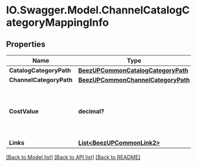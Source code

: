 # IO.Swagger.Model.ChannelCatalogCategoryMappingInfo
## Properties

Name | Type | Description | Notes
------------ | ------------- | ------------- | -------------
**CatalogCategoryPath** | [**BeezUPCommonCatalogCategoryPath**](BeezUPCommonCatalogCategoryPath.md) |  | 
**ChannelCategoryPath** | [**BeezUPCommonChannelCategoryPath**](BeezUPCommonChannelCategoryPath.md) |  | 
**CostValue** | **decimal?** | In case of CPC_ByCategory or CPA_ByCategory cost type, you have to indicate the cost value. | [optional] 
**Links** | [**List&lt;BeezUPCommonLink2&gt;**](BeezUPCommonLink2.md) |  | 

[[Back to Model list]](../README.md#documentation-for-models) [[Back to API list]](../README.md#documentation-for-api-endpoints) [[Back to README]](../README.md)

